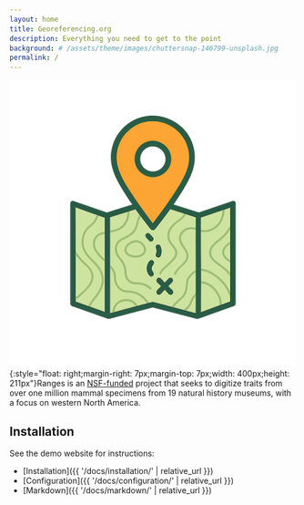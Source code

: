 ```yaml
---
layout: home
title: Georeferencing.org
description: Everything you need to get to the point
background: # /assets/theme/images/chuttersnap-146799-unsplash.jpg
permalink: /
---
```


![Georef_Logo_Transparent.png](/assets/logos/Georef_Logo_Transparent.png){:style="float: right;margin-right: 7px;margin-top: 7px;width: 400px;height: 211px"}Ranges is an [NSF-funded](https://www.nsf.gov/awardsearch/showAward?AWD_ID=2228385&HistoricalAwards=false) project that seeks to digitize traits from over one million mammal specimens from 19 natural history museums, with a focus on western North America.

## Installation

See the demo website for instructions:

- [Installation]({{ '/docs/installation/' | relative_url }})
- [Configuration]({{ '/docs/configuration/' | relative_url }})
- [Markdown]({{ '/docs/markdown/' | relative_url }})
